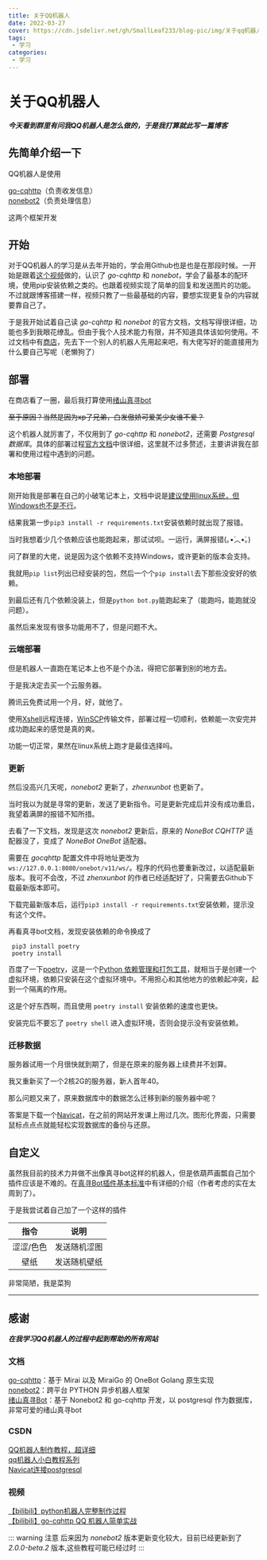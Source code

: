 ```yaml
---
title: 关于QQ机器人
date: 2022-03-27
cover: https://cdn.jsdelivr.net/gh/SmallLeaf233/blog-pic/img/关于qq机器人.jpeg
tags:
 - 学习
categories:
 - 学习
---
```


# 关于QQ机器人

***今天看到群里有问我QQ机器人是怎么做的，于是我打算就此写一篇博客***

## 先简单介绍一下

QQ机器人是使用

[go-cqhttp](https://github.com/Mrs4s/go-cqhttp)（负责收发信息）<br>
[nonebot2](https://github.com/nonebot/nonebot2)（负责处理信息）

这两个框架开发

## 开始

对于QQ机器人的学习是从去年开始的，学会用Github也是也是在那段时候。一开始是跟着[这个视频](https://www.bilibili.com/video/BV1Z64y197Ps?share_source=copy_web)做的，认识了 *go-cqhttp* 和 *nonebot*，学会了最基本的配环境，使用pip安装依赖之类的。也跟着视频实现了简单的回复和发送图片的功能。不过就跟博客搭建一样，视频只教了一些最基础的内容，要想实现更复杂的内容就要靠自己了。

于是我开始试着自己读 *go-cqhttp* 和 *nonebot* 的官方文档，文档写得很详细，功能也多到我眼花缭乱。但由于我个人技术能力有限，并不知道具体该如何使用。不过文档中有[商店](https://v2.nonebot.dev/store)，先去下一个别人的机器人先用起来吧，有大佬写好的能直接用为什么要自己写呢（老懒狗了）

## 部署

在商店看了一圈，最后我打算使用[绪山真寻bot](https://hibikier.github.io/zhenxun_bot/)

~~至于原因？当然是因为xp了兄弟，白发傲娇可爱美少女谁不爱？~~

这个机器人就厉害了，不仅用到了 *go-cqhttp* 和 *nonebot2*，还需要 *Postgresql 数据库*。具体的部署过程[官方文档](https://hibikier.github.io/zhenxun_bot/docs/installation_doc/)中很详细，这里就不过多赘述，主要讲讲我在部署和使用过程中遇到的问题。

### 本地部署

刚开始我是部署在自己的小破笔记本上，文档中说是<u>建议使用linux系统，但Windows也不是不行</u>。

结果我第一步`pip3 install -r requirements.txt`安装依赖时就出现了报错。

当时我想着少几个依赖应该也能跑起来，那试试呗。一运行，满屏报错(｡•́︿•̀｡)

问了群里的大佬，说是因为这个依赖不支持Windows，或许更新的版本会支持。

我就用`pip list`列出已经安装的包，然后一个个`pip install`去下那些没安好的依赖。

到最后还有几个依赖没装上，但是`python bot.py`能跑起来了（能跑吗，能跑就没问题）。

虽然后来发现有很多功能用不了，但是问题不大。

### 云端部署

但是机器人一直跑在笔记本上也不是个办法，得把它部署到别的地方去。

于是我决定去买一个云服务器。

腾讯云免费试用一个月，好，就他了。

使用[Xshell](https://www.xshell.com/zh/xshell/)远程连接，[WinSCP](https://winscp.net/eng/index.php)传输文件，部署过程一切顺利，依赖能一次安完并成功跑起来的感觉是真的爽。

功能一切正常，果然在linux系统上跑才是最佳选择吗。

### 更新

然后没高兴几天呢，*nonebot2* 更新了，*zhenxunbot* 也更新了。

当时我以为就是寻常的更新，发送了更新指令。可是更新完成后并没有成功重启，我望着满屏的报错不知所措。

去看了一下文档，发现是这次 *nonebot2* 更新后，原来的 *NoneBot CQHTTP* 适配器没了，变成了 *NoneBot OneBot* 适配器。

需要在 *gocqhttp* 配置文件中将地址更改为 `ws://127.0.0.1:8080/onebot/v11/ws/`。程序的代码也要重新改过，以适配最新版本。我可不会改，不过 *zhenxunbot* 的作者已经适配好了，只需要去Github下载最新版本即可。

下载完最新版本后，运行`pip3 install -r requirements.txt`安装依赖，提示没有这个文件。

再看真寻bot文档，发现安装依赖的命令换成了

```
 pip3 install poetry
 poetry install
```

百度了一下[poetry](https://www.oschina.net/p/poetry)，这是一个<u>Python 依赖管理和打包工具</u>，就相当于是创建一个虚拟环境，依赖只安装在这个虚拟环境中。不用担心和其他地方的依赖起冲突，起到一个隔离的作用。

这是个好东西啊，而且使用 `poetry install` 安装依赖的速度也更快。

安装完后不要忘了 `poetry shell` 进入虚拟环境，否则会提示没有安装依赖。

### 迁移数据

服务器试用一个月很快就到期了，但是在原来的服务器上续费并不划算。

我又重新买了一个2核2G的服务器，新人首年40。

那么问题又来了，原来数据库中的数据怎么迁移到新的服务器中呢？

答案是下载一个[Navicat](https://www.navicat.com.cn/)，在之前的网站开发课上用过几次。图形化界面，只需要鼠标点点点就能轻松实现数据库的备份与还原。

## 自定义

虽然我目前的技术力并做不出像真寻bot这样的机器人，但是依葫芦画瓢自己加个插件应该是不难的。在[真寻Bot插件基本标准](https://hibikier.github.io/zhenxun_bot/docs/development_doc/plugins.html)中有详细的介绍（作者考虑的实在太周到了）。

于是我尝试着自己加了一个这样的插件

|   指令    |     说明     |
| :-------: | :----------: |
| 涩涩/色色 | 发送随机涩图 |
|   壁纸    | 发送随机壁纸 |

非常简陋，我是菜狗


---

## 感谢

***在我学习QQ机器人的过程中起到帮助的所有网站***

### 文档

[go-cqhttp](https://docs.go-cqhttp.org/)：基于 Mirai 以及 MiraiGo 的 OneBot Golang 原生实现<br>
[nonebot2](https://v2.nonebot.dev/)：跨平台 PYTHON 异步机器人框架<br>
[绪山真寻Bot](https://hibikier.github.io/zhenxun_bot/)：基于 Nonebot2 和 go-cqhttp 开发，以 postgresql 作为数据库，非常可爱的绪山真寻bot<br>

### CSDN
[QQ机器人制作教程，超详细](https://blog.csdn.net/qq_44809707/article/details/119959864)<br>
[qq机器人小白教程系列](https://blog.csdn.net/weixin_46211269/category_10912318.html)<br>
[Navicat连接postgresql](https://blog.csdn.net/qq_40323256/article/details/105350463)<br>

### 视频
[【bilibili】python机器人完整制作过程](https://www.bilibili.com/video/BV1Z64y197Ps?share_source=copy_web)<br>
[【bilibili】go-cqhttp QQ 机器人简单实战](https://www.bilibili.com/video/BV1xU4y1j7Z8?share_source=copy_web)<br>



::: warning 注意
后来因为 *nonebot2* 版本更新变化较大，目前已经更新到了 *2.0.0-beta.2* 版本,这些教程可能已经过时
:::